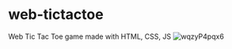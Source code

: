 # web-tictactoe
Web Tic Tac Toe game made with HTML, CSS, JS
![wqzyP4pqx6](https://github.com/Jonybtw/web-tictactoe/assets/84144569/7cf77c08-745f-4185-9b5c-c8b0953abf8d)
